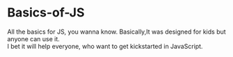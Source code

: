# Basics-of-JS
All the basics for JS, you wanna know. Basically,It was designed for kids but anyone can use it.  
I bet it will help everyone, who want to get kickstarted in JavaScript.
